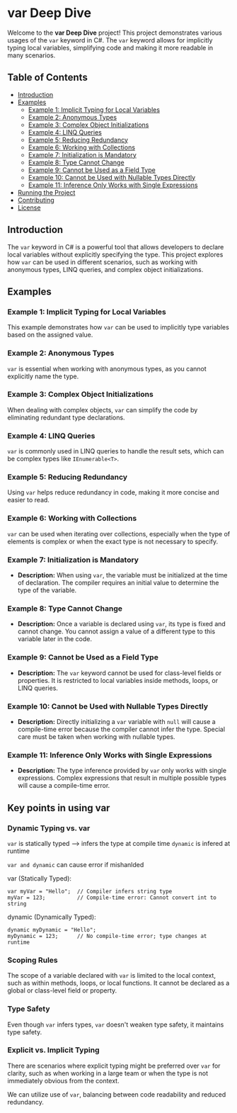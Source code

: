 # var Deep Dive

Welcome to the **var Deep Dive** project! This project demonstrates various usages of the `var` keyword in C#. The `var` keyword allows for implicitly typing local variables, simplifying code and making it more readable in many scenarios.

## Table of Contents

- [Introduction](#introduction)
- [Examples](#examples)
  - [Example 1: Implicit Typing for Local Variables](#example-1-implicit-typing-for-local-variables)
  - [Example 2: Anonymous Types](#example-2-anonymous-types)
  - [Example 3: Complex Object Initializations](#example-3-complex-object-initializations)
  - [Example 4: LINQ Queries](#example-4-linq-queries)
  - [Example 5: Reducing Redundancy](#example-5-reducing-redundancy)
  - [Example 6: Working with Collections](#example-6-working-with-collections)
  - [Example 7: Initialization is Mandatory](#example-7-initialization-is-mandatory)
  - [Example 8: Type Cannot Change](#example-8-type-cannot-change)
  - [Example 9: Cannot be Used as a Field Type](#example-9-cannot-be-used-as-a-field-type)
  - [Example 10: Cannot be Used with Nullable Types Directly](#example-10-cannot-be-used-with-nullable-types-directly)
  - [Example 11: Inference Only Works with Single Expressions](#example-11-inference-only-works-with-single-expressions)
- [Running the Project](#running-the-project)
- [Contributing](#contributing)
- [License](#license)

## Introduction

The `var` keyword in C# is a powerful tool that allows developers to declare local variables without explicitly specifying the type. This project explores how `var` can be used in different scenarios, such as working with anonymous types, LINQ queries, and complex object initializations.

## Examples

### Example 1: Implicit Typing for Local Variables

This example demonstrates how `var` can be used to implicitly type variables based on the assigned value.

### Example 2: Anonymous Types

`var` is essential when working with anonymous types, as you cannot explicitly name the type.

### Example 3: Complex Object Initializations

When dealing with complex objects, `var` can simplify the code by eliminating redundant type declarations.

### Example 4: LINQ Queries

`var` is commonly used in LINQ queries to handle the result sets, which can be complex types like `IEnumerable<T>`.

### Example 5: Reducing Redundancy

Using `var` helps reduce redundancy in code, making it more concise and easier to read.

### Example 6: Working with Collections

`var` can be used when iterating over collections, especially when the type of elements is complex or when the exact type is not necessary to specify.

### Example 7: Initialization is Mandatory

- **Description:** When using `var`, the variable must be initialized at the time of declaration. The compiler requires an initial value to determine the type of the variable.

### Example 8: Type Cannot Change

- **Description:** Once a variable is declared using `var`, its type is fixed and cannot change. You cannot assign a value of a different type to this variable later in the code.

### Example 9: Cannot be Used as a Field Type

- **Description:** The `var` keyword cannot be used for class-level fields or properties. It is restricted to local variables inside methods, loops, or LINQ queries.

### Example 10: Cannot be Used with Nullable Types Directly

- **Description:** Directly initializing a `var` variable with `null` will cause a compile-time error because the compiler cannot infer the type. Special care must be taken when working with nullable types.

### Example 11: Inference Only Works with Single Expressions

- **Description:** The type inference provided by `var` only works with single expressions. Complex expressions that result in multiple possible types will cause a compile-time error.

## Key points in using var

### Dynamic Typing vs. var

`var` is statically typed --> infers the type at compile time
`dynamic` is infered at runtime

`var and dynamic` can cause error if mishanlded

var (Statically Typed):

```
var myVar = "Hello";  // Compiler infers string type
myVar = 123;          // Compile-time error: Cannot convert int to string
```

dynamic (Dynamically Typed):

```
dynamic myDynamic = "Hello";
myDynamic = 123;      // No compile-time error; type changes at runtime

```

###  Scoping Rules

The scope of a variable declared with `var` is limited to the local context, such as within methods, loops, or local functions. It cannot be declared as a global or class-level field or property.

### Type Safety

Even though `var` infers types, `var` doesn't weaken type safety, it maintains type safety.

### Explicit vs. Implicit Typing

There are scenarios where explicit typing might be preferred over `var` for clarity, such as when working in a large team or when the type is not immediately obvious from the context.

We can utilize use of `var`, balancing between code readability and reduced redundancy.

